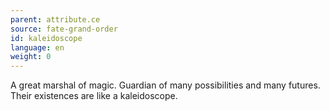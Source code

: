 ```yaml
---
parent: attribute.ce
source: fate-grand-order
id: kaleidoscope
language: en
weight: 0
---
```


A great marshal of magic.
Guardian of many possibilities and many futures.
Their existences are like a kaleidoscope.
